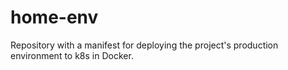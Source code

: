 # home-env

Repository with a manifest for deploying the project's production environment to k8s in Docker.
